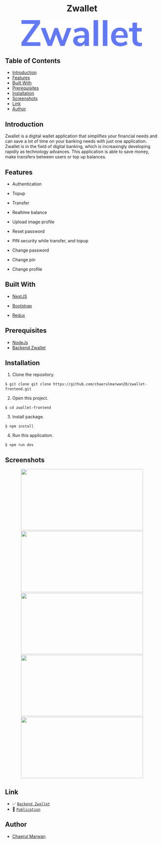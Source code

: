 <h1 align="center">Zwallet</h1>
<p align="center">
  <a href="https://zwallet-banking.vercel.app/" target="_blank"><img src="./public/images/Zwallet.png" width="400" alt="Zwallet" border="0" /></a>
</p>

## Table of Contents

- [Introduction](#introduction)
- [Features](#features)
- [Built With](#built-with)
- [Prerequisites](#prerequisites)
- [Installation](#installation)
- [Screenshots](#screenshots)
- [Link](#link)
- [Author](#author)

## Introduction

Zwallet is a digital wallet application that simplifies your financial needs and can save a lot of time on your banking needs with just one application. Zwallet is in the field of digital banking, which is increasingly developing rapidly as technology advances. This application is able to save money, make transfers between users or top up balances.

## Features

- Authentication

- Topup

- Transfer

- Realtime balance

- Upload image profile

- Reset password

- PIN security while transfer, and topup

- Change password

- Change pin

- Change profile

## Built With

- [NextJS](https://nextjs.org/)

- [Bootstrap](https://getbootstrap.com/)

- [Redux](https://redux.js.org/)

## Prerequisites

- [NodeJs](https://nodejs.org/en/download/)
- [Backend Zwallet](https://github.com/chaerulmarwan20/zwallet-backend)

## Installation

1. Clone the repository.

```
$ git clone git clone https://github.com/chaerulmarwan20/zwallet-frontend.git
```

2. Open this project.

```
$ cd zwallet-frontend
```

3. Install package.

```
$ npm install
```

4. Run this application.

```
$ npm run dev
```

## Screenshots

<p align="center">
  <span>
    <img width="400" height="200" src="https://user-images.githubusercontent.com/76175402/119290562-ee977c00-bc76-11eb-81f6-0eb3a44ecb90.png">   
    <img width="400" height="200" src="https://user-images.githubusercontent.com/76175402/119290561-edfee580-bc76-11eb-9ab1-4912043d722a.png">   
    <img width="400" height="200" src="https://user-images.githubusercontent.com/76175402/119290560-ed664f00-bc76-11eb-84d5-f4442cf723ad.png">   
    <img width="400" height="200" src="https://user-images.githubusercontent.com/76175402/119290558-eccdb880-bc76-11eb-97e8-b5a6b818b3f0.png">
    <img width="400" height="200" src="https://user-images.githubusercontent.com/76175402/119290546-e9d2c800-bc76-11eb-9d8b-f23d4b009793.png">
  </span>
</p>

## Link

- :white_check_mark: [`Backend Zwallet`](https://github.com/chaerulmarwan20/zwallet-backend)
- :rocket: [`Publication`](https://zwallet-banking.vercel.app/)

## Author

- [Chaerul Marwan](https://github.com/chaerulmarwan20)

